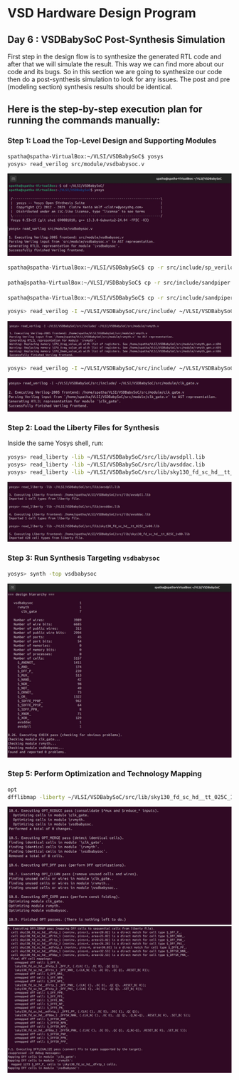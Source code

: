 # VSD Hardware Design Program

## Day 6 : VSDBabySoC Post-Synthesis Simulation

First step in the design flow is to synthesize the generated RTL code and after that we will simulate the result. This way we can find more about our code and its bugs. So in this section we are going to synthesize our code then do a post-synthesis simulation to look for any issues. The post and pre (modeling section) synthesis results should be identical.

Here is the step-by-step execution plan for running the  commands manually:
---
### **Step 1: Load the Top-Level Design and Supporting Modules**
```bash
spatha@spatha-VirtualBox:~/VLSI/VSDBabySoC$ yosys
yosys> read_verilog src/module/vsdbabysoc.v 
```

 ![Alt Text](Images/1.jpg)

```bash
spatha@spatha-VirtualBox:~/VLSI/VSDBabySoC$ cp -r src/include/sp_verilog.vh .

patha@spatha-VirtualBox:~/VLSI/VSDBabySoC$ cp -r src/include/sandpiper.vh .

spatha@spatha-VirtualBox:~/VLSI/VSDBabySoC$ cp -r src/include/sandpiper_gen.vh .
```

```bash
yosys> read_verilog -I ~/VLSI/VSDBabySoC/src/include/ ~/VLSI/VSDBabySoC/src/module/rvmyth.v
```
 ![Alt Text](Images/2.jpg)

```bash
yosys> read_verilog -I ~/VLSI/VSDBabySoC/src/include/ ~/VLSI/VSDBabySoC/src/module/clk_gate.v
```
 ![Alt Text](Images/3.jpg)

 ### **Step 2: Load the Liberty Files for Synthesis**
Inside the same Yosys shell, run:
```bash
yosys> read_liberty -lib ~/VLSI/VSDBabySoC/src/lib/avsdpll.lib 
yosys> read_liberty -lib ~/VLSI/VSDBabySoC/src/lib/avsddac.lib 
yosys> read_liberty -lib ~/VLSI/VSDBabySoC/src/lib/sky130_fd_sc_hd__tt_025C_1v80.lib
```
![Alt Text](Images/4.jpg)

### **Step 3: Run Synthesis Targeting `vsdbabysoc`**
```bash
yosys> synth -top vsdbabysoc
```
![Alt Text](Images/5.jpg)

### **Step 5: Perform Optimization and Technology Mapping**
```bash
opt
dfflibmap -liberty ~/VLSI/VSDBabySoC/src/lib/sky130_fd_sc_hd__tt_025C_1v80.lib
```

![Alt Text](Images/7.jpg)
![Alt Text](Images/6.jpg)

